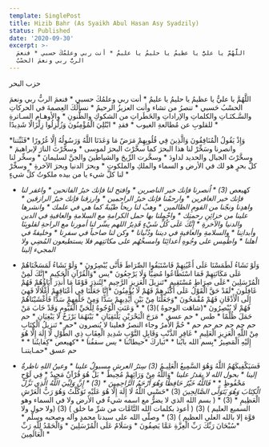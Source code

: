 ```yaml
---
template: SinglePost
title: Hizib Bahr (As Syaikh Abul Hasan Asy Syadzily)
status: Published
date: '2020-09-30'
excerpt: >-
  اللَّهُمَّ يا عليُّ يا عظيمُ يا حليمُ يا عليمُ * أنت ربي وعلمُكَ حسبي * فنعمَ
  الربُّ ربي ونعمَ الحسْبُ
---
```

حزب البحر

 

اللَّهُمَّ يا عليُّ يا عظيمُ يا حليمُ يا عليمُ * أنت ربي وعلمُكَ حسبي * فنعمَ الربُّ ربي ونعمَ الحسْبُ حَسبي * تنصرُ من تشاء وأنت العزيزُ الرحيمُ * نسألُكَ العِصمةَ في الحركاتِ والسَّـكنَـاتِ والكلماتِ والإراداتِ والخَطَراتِ من الشكوكِ والظُّنونِ * والأوهـام السـاترةِ للقلوبِ عن مُطالعةِ الغيوب * فقدِ * ابْتُلِيَ الْمُؤْمِنُونَ وَزُلْزِلُوا زِلْزَالًا شَدِيدًا *

*وَإِذْ يَقُولُ الْمُنَافِقُونَ وَالَّذِينَ فِي قُلُوبِهِمْ مَرَضٌ مَا وَعَدَنَا اللَّهُ وَرَسُولُهُ إِلَّا غُرُورًا *فَثَبِّتنا وانصرنا وسَخِّرْ لنا هذا البحرَ كما سخَّرْتَ البحرَ لموسى * وسخَّرْتَ النارَ لإبراهيمَ * وسخَّرْتَ الجبال والحديد لداودَ * وسخَّرت الرِّيحَ والشياطينَ والجنَّ لسليمانَ * وسخِّر لنا كلَّ بحرٍ هو لك في الأرض و السماء والملكِ والملكوتِ * وبحرَ الدنيا وبحرَ الآخرةِ * وسخِّرْ لنا كلَّ شيء يا من بيده ملكوتُ كلِّ شيءٍ *

* كهيعص *(3) * اُنصرنا فإنك خير الناصرين * وافتح لنا فإنك خيرُ الفاتحين * واغفر لنا فإنك خير الغافرين * وارحمْنا فإنك خيرُ الراحمين * وارزقنا فإنك خيرُ الرازقين * واهدِنا ونجّنا من القومِ الظالمين * وهبْ لنا ريحاً طيّبةً كما هي في علمك * وانشرها علينا من خزائِنِ رحمتِك * واحْمِلنا بها حمل الكرامةِ مع السلامةِ والعافيةِ في الدين والدنيا والآخرةِ * *إِنَّكَ عَلَى كُلِّ شَيْءٍ قَدِيرٌ* اللهم يسِّر لنا أمورنا مع الراحةِ لقلوبِنَا وأبدانِنا * والسلامةِ والعافيةِ في ديننا ودُنْيانا * وكن لنا صاحباً في سفرِنا * وخليفةً في أهلنا * واطْمِس على وجُوهِ أعدائِنَا وامسخْهُم على مكانَتِهم فلا يستطيعون المُضِي ولا المجيء إلينا*

* وَلَوْ نَشَاءُ لَطَمَسْنَا عَلَى أَعْيُنِهِمْ فَاسْتَبَقُوا الصِّرَاطَ فَأَنَّى يُبْصِرُونَ * وَلَوْ نَشَاءُ لَمَسَخْنَاهُمْ عَلَى مَكَانَتِهِمْ فَمَا اسْتَطَاعُوا مُضِيًّا وَلَا يَرْجِعُونَ *يس *وَالْقُرْآنِ الْحَكِيمِ *إِنَّكَ لَمِنْ الْمُرْسَلِينَ *عَلَى صِرَاطٍ مُسْتَقِيمٍ *تَنزِيلَ الْعَزِيزِ الرَّحِيمِ *لِتُنذِرَ قَوْمًا مَا أُنذِرَ آبَاؤُهُمْ فَهُمْ غَافِلُونَ *لَقَدْ حَقَّ الْقَوْلُ عَلَى أَكْثَرِهِمْ فَهُمْ لَا يُؤْمِنُونَ *إِنَّا جَعَلْنَا فِي أَعْنَاقِهِمْ أَغْلَالًا فَهِيَ إِلَى الْأَذْقَانِ فَهُمْ مُقْمَحُونَ *وَجَعَلْنَا مِنْ بَيْنِ أَيْدِيهِمْ سَدًّا وَمِنْ خَلْفِهِمْ سَدًّا فَأَغْشَيْنَاهُمْ فَهُمْ لَا يُبْصِرُونَ *(شاهَت الوجوهُ )(3) * * وَعَنَتِ الْوُجُوهُ لِلْحَيِّ الْقَيُّومِ وَقَدْ خَابَ مَنْ حَمَلَ ظُلْمًا * طس * حم عسق * مَرَجَ الْبَحْرَيْنِ يَلْتَقِيَانِ * بَيْنَهُمَا بَرْزَخٌ لَا يَبْغِيَانِ * حم حم حم حم حم حم حم * حُمَّ الأمرُ وجاء النصرُ فعلينا لا يُنصرون *حم * تَنزِيلُ الْكِتَابِ مِنْ اللَّهِ الْعَزِيزِ الْعَلِيمِ * غَافِرِ الذَّنْبِ وَقَابِلِ التَّوْبِ شَدِيدِ الْعِقَابِ ذِي الطَّوْلِ لَا إِلَهَ إِلَّا هُوَ إِلَيْهِ الْمَصِيرُ *بِسم الله بابُنا * *تَباركَ *حيطانُنا * *يس* سقفُنا * *كهيعص *كِفايتُنا * * حم عسق *حمـايتنـا    

* فَسَيَكْفِيكَهُمُ اللَّهُ وَهُوَ السَّمِيعُ الْعَلِيـمُ *(3) سِترُ العرشِ مسبولٌ علينا * وعينُ اللهِ ناظرةٌ إلينا * بحول الله لا يقدرُ علينا* *وَاللَّهُ مِنْ وَرَائِهِمْ مُحِيطٌ * بَلْ هُوَ قُرْآنٌ مَجِيدٌ * فِي لَوْحٍ مَحْفُوظٍ * * *فَاللَّهُ خَيْرٌ حَافِظًا وَهُوَ أَرْحَمُ الرَّاحِمِينَ  * (3) * إِنَّ وَلِيِّيَ اللَّهُ الَّذِي نَزَّلَ الْكِتَابَ وَهُوَ يَتَوَلَّى الصَّالِحِينَ* (3) *حَسْبِي اللَّهُ لَا إِلَهَ إِلَّا هُوَ عَلَيْهِ تَوَكَّلْتُ وَهُوَ رَبُّ الْعَرْشِ الْعَظِيمِ * (3) * ( بسم الله الذي لا يضرُّ مع اسمه شيءٌ في الأرض ولا في السماء وهو السميع العليم ) (3) ( أعوذ بكلمات الله التَّامَّات من شرِّ ما خلق ) (3‏) (ولا حول ولا قوَّة إلا بالله العلي العظيم ) (3) * وصلّى الله على سيدنا محمدٍ وآله وصحبه وسلَّم * *سُبْحَانَ رَبِّكَ رَبِّ الْعِزَّةِ عَمَّا يَصِفُونَ * وَسَلَامٌ عَلَى الْمُرْسَلِينَ * وَالْحَمْدُ لِلَّهِ رَبِّ الْعَالَمِينَ *
